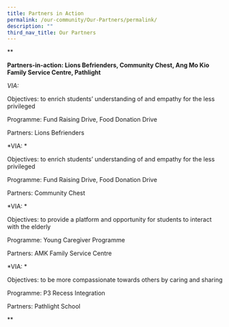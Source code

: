 ```yaml
---
title: Partners in Action
permalink: /our-community/Our-Partners/permalink/
description: ""
third_nav_title: Our Partners
---
```

**

**Partners-in-action: Lions Befrienders, Community Chest, Ang Mo Kio Family Service Centre, Pathlight**

  

*VIA:*
                                                                                                       
Objectives: to enrich students’ understanding of and empathy for the less privileged

Programme: Fund Raising Drive, Food Donation Drive 

Partners: Lions Befrienders

  

*VIA: *

Objectives: to enrich students’ understanding of and empathy for the less privileged

Programme: Fund Raising Drive, Food Donation Drive 

Partners: Community Chest

  

*VIA: *

Objectives: to provide a platform and opportunity for students to interact with the elderly

Programme: Young Caregiver Programme

Partners: AMK Family Service Centre

  

*VIA: *

Objectives: to be more compassionate towards others by caring and sharing

Programme: P3 Recess Integration

Partners: Pathlight School

**